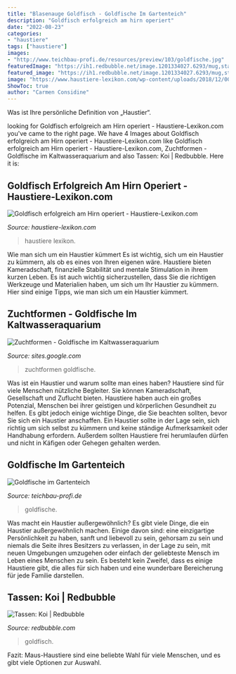 ```yaml
---
title: "Blasenauge Goldfisch - Goldfische Im Gartenteich"
description: "Goldfisch erfolgreich am hirn operiert"
date: "2022-08-23"
categories:
- "haustiere"
tags: ["haustiere"]
images:
- "http://www.teichbau-profi.de/resources/preview/103/goldfische.jpg"
featuredImage: "https://ih1.redbubble.net/image.1201334027.6293/mug,standard,x334,right-pad,600x600,f8f8f8.jpg"
featured_image: "https://ih1.redbubble.net/image.1201334027.6293/mug,standard,x334,right-pad,600x600,f8f8f8.jpg"
image: "https://www.haustiere-lexikon.com/wp-content/uploads/2018/12/00-Titelbild-5-150x150.jpg"
ShowToc: true
author: "Carmen Considine"
---
```



Was ist Ihre persönliche Definition von „Haustier“.

	

		
looking for Goldfisch erfolgreich am Hirn operiert - Haustiere-Lexikon.com you've came to the right page. We have 4 Images about Goldfisch erfolgreich am Hirn operiert - Haustiere-Lexikon.com like Goldfisch erfolgreich am Hirn operiert - Haustiere-Lexikon.com, Zuchtformen - Goldfische im Kaltwasseraquarium and also Tassen: Koi | Redbubble. Here it is:
		
    
## Goldfisch Erfolgreich Am Hirn Operiert - Haustiere-Lexikon.com

<img loading=lazy src="https://www.haustiere-lexikon.com/wp-content/uploads/2018/12/00-Titelbild-5-150x150.jpg" onerror="this.onerror=null;this.src='https://tse4.mm.bing.net/th?id=OIP.em5PV7xjQh6xrciUlIJQVgAAAA&amp;pid=15.1';" alt="Goldfisch erfolgreich am Hirn operiert - Haustiere-Lexikon.com">

_Source: haustiere-lexikon.com_

>haustiere lexikon. 

	

Wie man sich um ein Haustier kümmert
Es ist wichtig, sich um ein Haustier zu kümmern, als ob es eines von Ihren eigenen wäre. Haustiere bieten Kameradschaft, finanzielle Stabilität und mentale Stimulation in ihrem kurzen Leben. Es ist auch wichtig sicherzustellen, dass Sie die richtigen Werkzeuge und Materialien haben, um sich um Ihr Haustier zu kümmern. Hier sind einige Tipps, wie man sich um ein Haustier kümmert.

    
## Zuchtformen - Goldfische Im Kaltwasseraquarium

<img loading=lazy src="https://sites.google.com/site/kaltwassergoldfisch/_/rsrc/1468930175717/zuchtformen/23_Eggfish?height=304&amp;width=432" onerror="this.onerror=null;this.src='https://tse3.mm.bing.net/th?id=OIP.QhUJ2baVOyCnh64owUYKhAHaFN&amp;pid=15.1';" alt="Zuchtformen - Goldfische im Kaltwasseraquarium">

_Source: sites.google.com_

>zuchtformen goldfische. 

	

Was ist ein Haustier und warum sollte man eines haben?
Haustiere sind für viele Menschen nützliche Begleiter. Sie können Kameradschaft, Gesellschaft und Zuflucht bieten. Haustiere haben auch ein großes Potenzial, Menschen bei ihrer geistigen und körperlichen Gesundheit zu helfen. Es gibt jedoch einige wichtige Dinge, die Sie beachten sollten, bevor Sie sich ein Haustier anschaffen. Ein Haustier sollte in der Lage sein, sich richtig um sich selbst zu kümmern und keine ständige Aufmerksamkeit oder Handhabung erfordern. Außerdem sollten Haustiere frei herumlaufen dürfen und nicht in Käfigen oder Gehegen gehalten werden.

    
## Goldfische Im Gartenteich

<img loading=lazy src="http://www.teichbau-profi.de/resources/preview/103/goldfische.jpg" onerror="this.onerror=null;this.src='https://tse2.mm.bing.net/th?id=OIP.83z8yOOD6bIxi3yg8U-ctQHaFG&amp;pid=15.1';" alt="Goldfische im Gartenteich">

_Source: teichbau-profi.de_

>goldfische. 

	

Was macht ein Haustier außergewöhnlich?
Es gibt viele Dinge, die ein Haustier außergewöhnlich machen. Einige davon sind: eine einzigartige Persönlichkeit zu haben, sanft und liebevoll zu sein, gehorsam zu sein und niemals die Seite ihres Besitzers zu verlassen, in der Lage zu sein, mit neuen Umgebungen umzugehen oder einfach der geliebteste Mensch im Leben eines Menschen zu sein. Es besteht kein Zweifel, dass es einige Haustiere gibt, die alles für sich haben und eine wunderbare Bereicherung für jede Familie darstellen.

    
## Tassen: Koi | Redbubble

<img loading=lazy src="https://ih1.redbubble.net/image.1201334027.6293/mug,standard,x334,right-pad,600x600,f8f8f8.jpg" onerror="this.onerror=null;this.src='https://tse1.mm.bing.net/th?id=OIP.lvepo9-Ch8rRl3ctAdcAsgHaHa&amp;pid=15.1';" alt="Tassen: Koi | Redbubble">

_Source: redbubble.com_

>goldfisch. 

	

Fazit: Maus-Haustiere sind eine beliebte Wahl für viele Menschen, und es gibt viele Optionen zur Auswahl.

